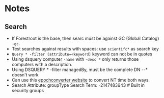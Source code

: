# Notes

## Search
- If Forestroot is the base, then searc must be against GC (Global Catalog) `-gc`.
- Test searches against results with spaces: use `scientifc*` as search key
- `Query * -filter (attribute=<keyword)` keyword can not be in quotes
- Using dsquery computer `-name` with `-desc *` only returns those computers with a description.
- Using DSQUERY * -filter managedBy, must be the complete DN --* doesn't work
- Can use this [epochconverter website](https://www.epochconverter.com/ldap) to convert NT time both ways.
- Search Attribute: groupType Search Term: -2147483643 # Built in security groups
